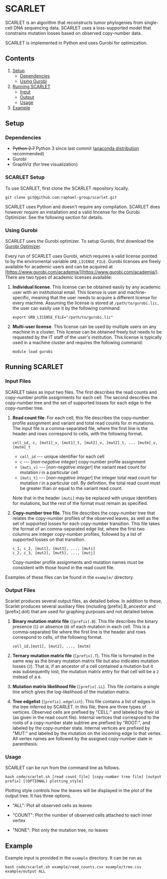 # SCARLET

SCARLET is an algorithm that reconstructs tumor phylogenies from single-cell DNA sequencing data. SCARLET uses a loss-supported model that constrains mutation losses based on observed copy-number data. 

SCARLET is implemented in Python and uses Gurobi for optimization. 

## Contents
1. [Setup](#setup) 
	- [Dependencies](#dependencies)
	- [Using Gurobi](#usinggurobi)
2. [Running SCARLET](#runningscarlet)
	- [Input](#input)
	- [Output](#output)
	- [Usage](#usage)
3. [Example](#example) 

<a name="setup"></a>
## Setup


<a name="dependencies"></a>
### Dependencies

- ~~Python 2.7~~ Python 3 since last commit ([anaconda distribution](https://www.anaconda.com/distribution/) recommended)  
- Gurobi 
- GraphViz (for tree visualization)

### SCARLET Setup
To use SCARLET, first clone the SCARLET repository locally. 

```git clone git@github.com:raphael-group/scarlet.git```

SCARLET uses Python and doesn't require any compilation. SCARLET does however require an installation and a valid lincense for the Gurobi Optimizier. See the following section for details. 

<a name="usinggurobi"></a>
### Using Gurobi
SCARLET uses the Gurobi optimizer. To setup Gurobi, first download the [Gurobi Optimizer](https://www.gurobi.com/downloads/). 

Every run of SCARLET uses Gurobi, which requires a valid license pointed to by the enviromental variable `GRB_LICENSE_FILE`. Gurobi licenses are freely available for academic users and can be acquired at [https://www.gurobi.com/academia/](https://www.gurobi.com/academia/). There are two types of academic licenses available:

1. **Individual license**. This license can be obtained easily by any academic user with an institutional email. This license is user and machine-specific, meaning that the user needs to acquire a different license for every machine. Assuming the license is stored at `/path/to/gurobi.lic,` the user can easily use it by the following command:

	```export GRB_LICENSE_FILE="/path/to/gurobi.lic"```


2. **Multi-user license**. This license can be used by multiple users on any machine in a cluster. This license can be obtained freely but needs to be requested by the IT staff of the user's institution. This license is typically used in a machine cluster and requires the following command:

	```module load gurobi```

<a name="runningscarlet"></a>
## Running SCARLET

<a name="input"></a>
### Input Files
SCARLET takes as input two files. The first describes the read counts and copy-number profile assignments for each cell. The second describes the copy-number tree and the set of supported losses for each edge in the copy-number tree. 

1. **Read count file**. For each cell, this file describes the copy-number profile assignment and variant and total read counts for *m* mutations. The input file is a comma-separated file, where the first line is the header and rows correspond to cells, with the following format.
	```
	cell_id, c, [mut1]_v, [mut1]_t, [mut2]_v, [mut2]_t, ... [mutm]_v, [mutm]_t
	
	```
	- `cell_id` --- unique identifier for each cell
	- `c` --- [*non-negative integer*] copy-number profile assignment
	- `[muti_v]` --- [*non-negative integer*] the variant read count for mutation *i* in a particular cell
	- `[muti_t]` --- [*non-negative integer*] the integer total read count for mutation *i* in a particular cell. By definition, the total read count must be greater than or equal to the variant read count. 

	Note that in the header `[muti]` may be replaced with unique identifiers for mutations, but the rest of the format must remain as specified.
	

2. **Copy-number tree file**. This file describes the copy-number tree that relates the copy-number profiles of the observed leaves, as well as the set of supported losses for each copy-number transition. This file takes the format of an comma-separated edge list, where the first two columns are integer copy-number profiles, followed by a list of supported losses on that transition. 

	```
	c_1, c_2, [mut1], [mut3], ..., [muti]
	c_2, c_3, [mut2], [mut5], ..., [mutj]
	```
	
	Copy-number profile assignments and mutation names must be consistent with those found in the read count file. 

Examples of these files can be found in the `example/` directory.

<a name="output"></a>
### Output Files

Scarlet produces several output files, as detailed below. In addition to these, Scarlet produces several auxiliary files (including [prefix].B_ancestor and [prefix].dot) that are used for graphing purposes and not detailed below. 

1. **Binary mutation matrix file** (`[prefix].B`). This file describes the binary presence (`1`) or absence (`0`) of each mutation in each cell. This is a comma-separated file where the first line is the header and rows correspond to cells, of the following format. 
	```
	cell_id,[mut1], [mut2], ..., [mutm]
	
	```

2. **Ternary mutation matrix file** (`[prefix].T`). This file is formated in the same way as the binary mutation matrix file but also indicates mutation losses (`2`). That is, if an ancestor of a cell contained a mutation but it was subsequently lost, the mutation matrix entry for that cell will be a `2` instead of a `0`. 

3. **Mutation matrix likelihood file** (`[prefix].LL`). This file contains a single line which gives the log-likelihood of the mutation matrix. 
<a name="usage"></a>

4. **Tree edgelist** (`[prefix].edgelist`). This file contains a list of edges in the tree inferred by SCARLET. In this file, there are three types of vertices. Observed cells are prefixed by "CELL:" and labeled by their id (as given in the read count file). Internal vertices that correspond to the roots of a copy-number state subtree are prefixed by "ROOT:", and labeled by the copy-number state.  Internal vertices are prefixed by "MUT:" and labeled by the mutation on the incoming edge to that vertex. All vertex names are followed by the assigned copy-number state in parenthesis.  

### Usage

SCARLET can be run from the command line as follows.

```
bash code/scarlet.sh [read count file] [copy-number tree file] [output prefix] [(OPTIONAL) plotting_style]
```

Plotting style controls how the leaves will be displayed in the plot of the output tree. It has three options.

- "ALL": Plot all observed cells as leaves

- "COUNT": Plot the number of observed cells attached to each inner vertex

- "NONE": Plot only the mutation tree, no leaves

<a name="example"></a>
## Example


Example input is provided in the `example` directory. It can be run as 

```
bash code/scarlet.sh example/read_counts.csv example/tree.csv example/output ALL
```








